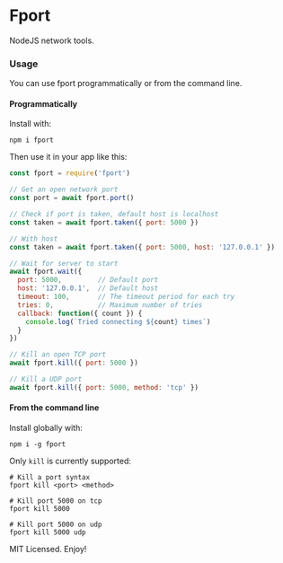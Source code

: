 # Fport

NodeJS network tools.

### Usage

You can use fport programmatically or from the command line.

#### Programmatically

Install with:

```
npm i fport
```

Then use it in your app like this:

```js
const fport = require('fport')

// Get an open network port
const port = await fport.port()

// Check if port is taken, default host is localhost
const taken = await fport.taken({ port: 5000 })

// With host
const taken = await fport.taken({ port: 5000, host: '127.0.0.1' })

// Wait for server to start
await fport.wait({
  port: 5000,         // Default port
  host: '127.0.0.1',  // Default host
  timeout: 100,       // The timeout period for each try
  tries: 0,           // Maximum number of tries
  callback: function({ count }) {
    console.log(`Tried connecting ${count} times`)
  }
})

// Kill an open TCP port
await fport.kill({ port: 5000 })

// Kill a UDP port
await fport.kill({ port: 5000, method: 'tcp' })
```

#### From the command line

Install globally with:
```
npm i -g fport
```

Only `kill` is currently supported:
```
# Kill a port syntax
fport kill <port> <method>

# Kill port 5000 on tcp
fport kill 5000

# Kill port 5000 on udp
fport kill 5000 udp
```

MIT Licensed. Enjoy!
